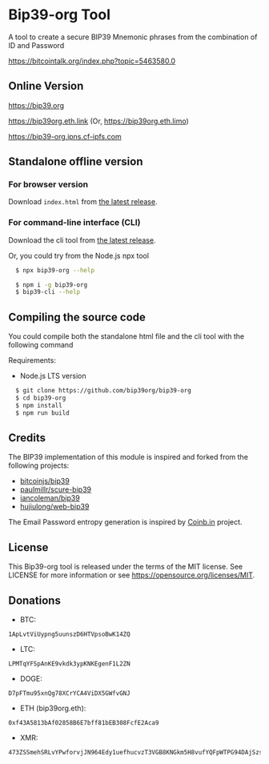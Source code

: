 # Bip39-org Tool

A tool to create a secure BIP39 Mnemonic phrases from the combination of ID and Password

https://bitcointalk.org/index.php?topic=5463580.0

## Online Version

https://bip39.org

https://bip39org.eth.link (Or, https://bip39org.eth.limo)

https://bip39-org.ipns.cf-ipfs.com

## Standalone offline version

### For browser version

Download `index.html` from [the latest release](https://github.com/bip39org/bip39-org/releases/latest).

### For command-line interface (CLI)

Download the cli tool from [the latest release](https://github.com/bip39org/bip39-org/releases/latest).

Or, you could try from the Node.js npx tool

```bash
  $ npx bip39-org --help
```

```bash
  $ npm i -g bip39-org
  $ bip39-cli --help
```

## Compiling the source code

You could compile both the standalone html file and the cli tool with the following command

Requirements:

- Node.js LTS version

```bash
  $ git clone https://github.com/bip39org/bip39-org
  $ cd bip39-org
  $ npm install
  $ npm run build
```

## Credits

The BIP39 implementation of this module is inspired and forked from the following projects:

- [bitcoinjs/bip39](https://github.com/bitcoinjs/bip39)
- [paulmillr/scure-bip39](https://github.com/paulmillr/scure-bip39)
- [iancoleman/bip39](https://github.com/iancoleman/bip39)
- [hujiulong/web-bip39](https://github.com/hujiulong/web-bip39)

The Email Password entropy generation is inspired by [Coinb.in](https://github.com/OutCast3k/coinbin/) project.

## License

This Bip39-org tool is released under the terms of the MIT license. See LICENSE for
more information or see https://opensource.org/licenses/MIT.

## Donations

- BTC:

```
1ApLvtViUypng5uunszD6HTVpsoBwK14ZQ
```

- LTC:

```
LPMTqYFSpAnKE9vkdk3ypKNKEgenF1L2ZN
```

- DOGE:

```
D7pFTmu95xnQg78XCrYCA4ViDX5GWfvGNJ
```

- ETH (bip39org.eth):

```
0xf43A5813bAf02858B6E7bff81bEB308FcfE2Aca9
```

- XMR:

```
473ZSSmehSRLvYPwforvjJN964Edy1uefhucvzT3VGB8KNGkm5H8vufYQFpWTPG94DAjSzsKftSnZB79hjcCXpQwE4G29TC
```
